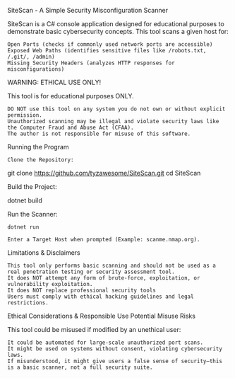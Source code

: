 SiteScan - A Simple Security Misconfiguration Scanner

SiteScan is a C# console application designed for educational purposes to demonstrate basic cybersecurity concepts. This tool scans a given host for:

    Open Ports (checks if commonly used network ports are accessible)
    Exposed Web Paths (identifies sensitive files like /robots.txt, /.git/, /admin)
    Missing Security Headers (analyzes HTTP responses for misconfigurations)

WARNING: ETHICAL USE ONLY!

This tool is for educational purposes ONLY.

    DO NOT use this tool on any system you do not own or without explicit permission.
    Unauthorized scanning may be illegal and violate security laws like the Computer Fraud and Abuse Act (CFAA).
    The author is not responsible for misuse of this software.

Running the Program

    Clone the Repository:

git clone https://github.com/tyzawesome/SiteScan.git
cd SiteScan

Build the Project:

dotnet build

Run the Scanner:

    dotnet run

    Enter a Target Host when prompted (Example: scanme.nmap.org).

Limitations & Disclaimers

    This tool only performs basic scanning and should not be used as a real penetration testing or security assessment tool.
    It does NOT attempt any form of brute-force, exploitation, or vulnerability exploitation.
    It does NOT replace professional security tools
    Users must comply with ethical hacking guidelines and legal restrictions.

Ethical Considerations & Responsible Use
Potential Misuse Risks

This tool could be misused if modified by an unethical user:

    It could be automated for large-scale unauthorized port scans.
    It might be used on systems without consent, violating cybersecurity laws.
    If misunderstood, it might give users a false sense of security—this is a basic scanner, not a full security suite.
